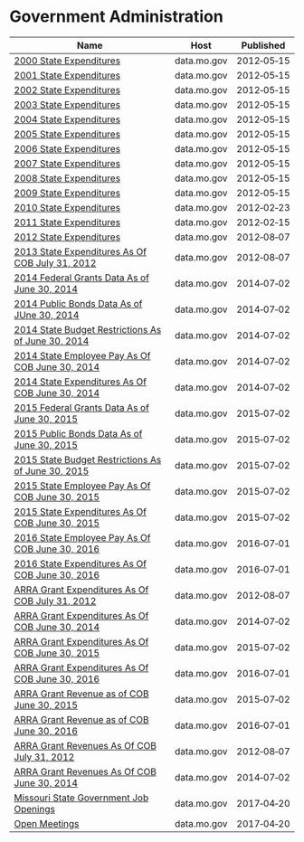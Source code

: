 # Government Administration

Name | Host | Published
---- | ---- | ---------
[2000 State Expenditures](../datasets/6qjy-av5n.md) | data.mo.gov | 2012&#x2011;05&#x2011;15
[2001 State Expenditures](../datasets/w9y4-8vur.md) | data.mo.gov | 2012&#x2011;05&#x2011;15
[2002 State Expenditures](../datasets/rr2u-sazk.md) | data.mo.gov | 2012&#x2011;05&#x2011;15
[2003 State Expenditures](../datasets/pgg3-6j5j.md) | data.mo.gov | 2012&#x2011;05&#x2011;15
[2004 State Expenditures](../datasets/dasw-mr6w.md) | data.mo.gov | 2012&#x2011;05&#x2011;15
[2005 State Expenditures](../datasets/u3t7-b8zt.md) | data.mo.gov | 2012&#x2011;05&#x2011;15
[2006 State Expenditures](../datasets/x28p-tq62.md) | data.mo.gov | 2012&#x2011;05&#x2011;15
[2007 State Expenditures](../datasets/phyg-rmzi.md) | data.mo.gov | 2012&#x2011;05&#x2011;15
[2008 State Expenditures](../datasets/sakh-5tni.md) | data.mo.gov | 2012&#x2011;05&#x2011;15
[2009 State Expenditures](../datasets/fasu-dfdu.md) | data.mo.gov | 2012&#x2011;05&#x2011;15
[2010 State Expenditures](../datasets/3fvs-m4di.md) | data.mo.gov | 2012&#x2011;02&#x2011;23
[2011 State Expenditures](../datasets/nyk8-k9ti.md) | data.mo.gov | 2012&#x2011;02&#x2011;15
[2012 State Expenditures](../datasets/rqqc-6ytf.md) | data.mo.gov | 2012&#x2011;08&#x2011;07
[2013 State Expenditures As Of COB July 31, 2012](../datasets/v74v-p62j.md) | data.mo.gov | 2012&#x2011;08&#x2011;07
[2014 Federal Grants Data As of June 30, 2014](../datasets/8cjj-4npp.md) | data.mo.gov | 2014&#x2011;07&#x2011;02
[2014 Public Bonds Data As of JUne 30, 2014](../datasets/3hue-nw7e.md) | data.mo.gov | 2014&#x2011;07&#x2011;02
[2014 State Budget Restrictions As of June 30, 2014](../datasets/pfgn-6b4z.md) | data.mo.gov | 2014&#x2011;07&#x2011;02
[2014 State Employee Pay As Of COB June 30, 2014](../datasets/9mgj-s7gs.md) | data.mo.gov | 2014&#x2011;07&#x2011;02
[2014 State Expenditures As Of COB June 30, 2014](../datasets/56a9-nk4t.md) | data.mo.gov | 2014&#x2011;07&#x2011;02
[2015 Federal Grants Data As of June 30, 2015](../datasets/55pd-epiy.md) | data.mo.gov | 2015&#x2011;07&#x2011;02
[2015 Public Bonds Data As of June 30, 2015](../datasets/bipa-db22.md) | data.mo.gov | 2015&#x2011;07&#x2011;02
[2015 State Budget Restrictions As of June 30, 2015](../datasets/y84f-xfv7.md) | data.mo.gov | 2015&#x2011;07&#x2011;02
[2015 State Employee Pay As Of COB June 30, 2015](../datasets/5fzr-99vz.md) | data.mo.gov | 2015&#x2011;07&#x2011;02
[2015 State Expenditures As Of COB June 30, 2015](../datasets/9kfi-jsmi.md) | data.mo.gov | 2015&#x2011;07&#x2011;02
[2016 State Employee Pay As Of COB June 30, 2016](../datasets/fhka-4phk.md) | data.mo.gov | 2016&#x2011;07&#x2011;01
[2016 State Expenditures As Of COB June 30, 2016](../datasets/s6qx-cm2s.md) | data.mo.gov | 2016&#x2011;07&#x2011;01
[ARRA Grant Expenditures As Of COB July 31, 2012](../datasets/w32v-gn8m.md) | data.mo.gov | 2012&#x2011;08&#x2011;07
[ARRA Grant Expenditures As Of COB June 30, 2014](../datasets/ef66-7b8b.md) | data.mo.gov | 2014&#x2011;07&#x2011;02
[ARRA Grant Expenditures As Of COB June 30, 2015](../datasets/jntx-uyxh.md) | data.mo.gov | 2015&#x2011;07&#x2011;02
[ARRA Grant Expenditures As Of COB June 30, 2016](../datasets/mqqt-f7zm.md) | data.mo.gov | 2016&#x2011;07&#x2011;01
[ARRA Grant Revenue as of COB June 30, 2015](../datasets/nyvx-sbvn.md) | data.mo.gov | 2015&#x2011;07&#x2011;02
[ARRA Grant Revenue as of COB June 30, 2016](../datasets/q757-zbe3.md) | data.mo.gov | 2016&#x2011;07&#x2011;01
[ARRA Grant Revenues As Of COB July 31, 2012](../datasets/nnrk-hs73.md) | data.mo.gov | 2012&#x2011;08&#x2011;07
[ARRA Grant Revenues As Of COB June 30, 2014](../datasets/ixe6-e4z3.md) | data.mo.gov | 2014&#x2011;07&#x2011;02
[Missouri State Government Job Openings](../datasets/83mm-j7ms.md) | data.mo.gov | 2017&#x2011;04&#x2011;20
[Open Meetings](../datasets/au6r-w9n3.md) | data.mo.gov | 2017&#x2011;04&#x2011;20

